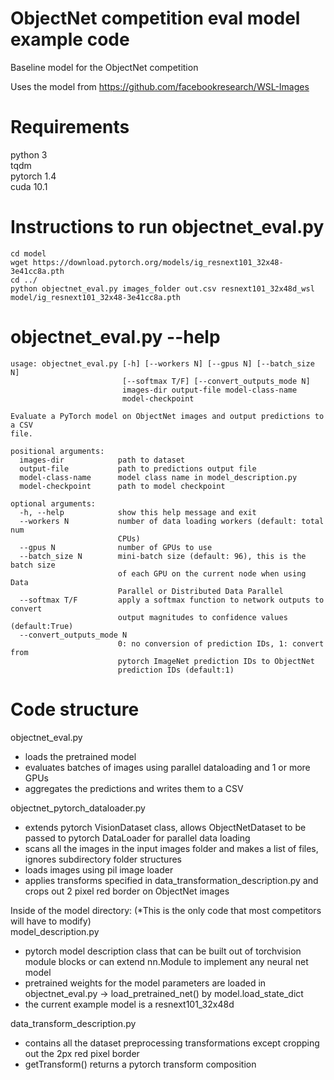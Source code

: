 # ObjectNet competition eval model example code
Baseline model for the ObjectNet competition

Uses the model from https://github.com/facebookresearch/WSL-Images

# Requirements
python 3\
tqdm\
pytorch 1.4\
cuda 10.1

# Instructions to run objectnet_eval.py
```
cd model
wget https://download.pytorch.org/models/ig_resnext101_32x48-3e41cc8a.pth
cd ../
python objectnet_eval.py images_folder out.csv resnext101_32x48d_wsl model/ig_resnext101_32x48-3e41cc8a.pth
```

# objectnet_eval.py --help
```
usage: objectnet_eval.py [-h] [--workers N] [--gpus N] [--batch_size N]
                         [--softmax T/F] [--convert_outputs_mode N]
                         images-dir output-file model-class-name
                         model-checkpoint

Evaluate a PyTorch model on ObjectNet images and output predictions to a CSV
file.

positional arguments:
  images-dir            path to dataset
  output-file           path to predictions output file
  model-class-name      model class name in model_description.py
  model-checkpoint      path to model checkpoint

optional arguments:
  -h, --help            show this help message and exit
  --workers N           number of data loading workers (default: total num
                        CPUs)
  --gpus N              number of GPUs to use
  --batch_size N        mini-batch size (default: 96), this is the batch size
                        of each GPU on the current node when using Data
                        Parallel or Distributed Data Parallel
  --softmax T/F         apply a softmax function to network outputs to convert
                        output magnitudes to confidence values (default:True)
  --convert_outputs_mode N
                        0: no conversion of prediction IDs, 1: convert from
                        pytorch ImageNet prediction IDs to ObjectNet
                        prediction IDs (default:1)
```

# Code structure
objectnet_eval.py
- loads the pretrained model
- evaluates batches of images using parallel dataloading and 1 or more GPUs
- aggregates the predictions and writes them to a CSV

objectnet_pytorch_dataloader.py
- extends pytorch VisionDataset class, allows ObjectNetDataset to be passed to pytorch DataLoader for parallel data loading
- scans all the images in the input images folder and makes a list of files, ignores subdirectory folder structures
- loads images using pil image loader
- applies transforms specified in data_transformation_description.py and crops out 2 pixel red border on ObjectNet images

Inside of the model directory: (*This is the only code that most competitors will have to modify) \
model_description.py
- pytorch model description class that can be built out of torchvision module blocks or can extend nn.Module to implement any neural net model
- pretrained weights for the model parameters are loaded in objectnet_eval.py -> load_pretrained_net() by model.load_state_dict
- the current example model is a resnext101_32x48d

data_transform_description.py
- contains all the dataset preprocessing transformations except cropping out the 2px red pixel border
- getTransform() returns a pytorch transform composition
